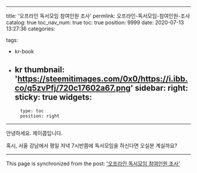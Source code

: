 
---
title: '오프라인 독서모임 참여인원 조사'
permlink: 오프라인-독서모임-참여인원-조사
catalog: true
toc_nav_num: true
toc: true
position: 9999
date: 2020-07-13 13:27:36
categories:

tags:
- kr-book
- kr
thumbnail: 'https://steemitimages.com/0x0/https://i.ibb.co/q5zvPfj/720c17602a67.png'
sidebar:
    right:
        sticky: true
widgets:
    -
        type: toc
        position: right
---


안녕하세요. 제이콥입니다.

혹시, 서울 강남에서 
평일 저녁 7시반쯤에
독서모임을 하신다면
오실분 계실까요?



- - -

This page is synchronized from the post: ['오프라인 독서모임 참여인원 조사'](https://steempeak.com/@jacobyu/3mgqt4)
